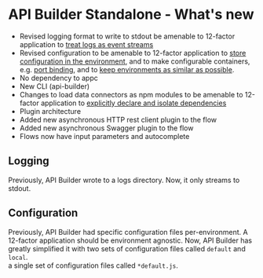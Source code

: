 # API Builder Standalone - What's new

* Revised logging format to write to stdout be amenable to 12-factor application to [treat logs as event streams](https://12factor.net/logs)
* Revised configuration to be amenable to 12-factor application to [store configuration in the environment](https://12factor.net/config), and to make configurable containers, e.g. [port binding](https://12factor.net/port-binding), and to [keep environments as similar as possible](https://12factor.net/dev-prod-parity).
* No dependency to appc
* New CLI (api-builder)
* Changes to load data connectors as npm modules to be amenable to 12-factor application to [explicitly declare and isolate dependencies](https://12factor.net/dependencies)
* Plugin architecture
* Added new asynchronous HTTP rest client plugin to the flow
* Added new asynchronous Swagger plugin to the flow
* Flows now have input parameters and autocomplete

## Logging

Previously, API Builder wrote to a logs directory.  Now, it only streams to stdout.

## Configuration

Previously, API Builder had specific configuration files per-environment.  A 12-factor application should be environment agnostic.  Now, API Builder has greatly simplified it with two sets of configuration files called `default` and `local`.  
a single set of configuration files called `*default.js`.

